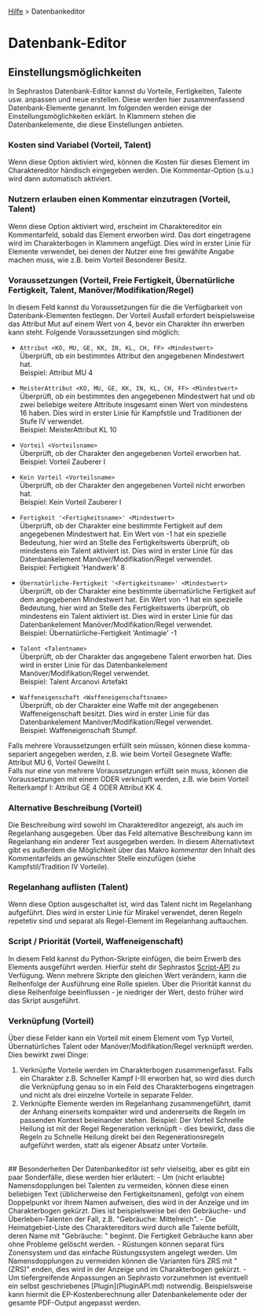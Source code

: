 [Hilfe](Help.md) > Datenbankeditor

# Datenbank-Editor

## Einstellungsmöglichkeiten
In Sephrastos Datenbank-Editor kannst du Vorteile, Fertigkeiten, Talente usw. anpassen und neue erstellen. Diese werden hier zusammenfassend Datenbank-Elemente genannt. Im folgenden werden einige der Einstellungsmöglichkeiten erklärt. In Klammern stehen die Datenbankelemente, die diese Einstellungen anbieten.
<br />
### Kosten sind Variabel (Vorteil, Talent)
Wenn diese Option aktiviert wird, können die Kosten für dieses Element im Charaktereditor händisch eingegeben werden. Die Kommentar-Option (s.u.) wird dann automatisch aktiviert.
<br />
### Nutzern erlauben einen Kommentar einzutragen (Vorteil, Talent)
Wenn diese Option aktiviert wird, erscheint im Charaktereditor ein Kommentarfeld, sobald das Element erworben wird. Das dort eingetragene wird im Charakterbogen in Klammern angefügt. Dies wird in erster Linie für Elemente verwendet, bei denen der Nutzer eine frei gewählte Angabe machen muss, wie z.B. beim Vorteil Besonderer Besitz.
<br />
### Voraussetzungen (Vorteil, Freie Fertigkeit, Übernatürliche Fertigkeit, Talent, Manöver/Modifikation/Regel)
In diesem Feld kannst du Voraussetzungen für die die Verfügbarkeit von Datenbank-Elementen festlegen. Der Vorteil Ausfall erfordert beispielsweise das Attribut Mut auf einem Wert von 4, bevor ein Charakter ihn erwerben kann steht. Folgende Voraussetzungen sind möglich:

- ```Attribut <KO, MU, GE, KK, IN, KL, CH, FF> <Mindestwert>```<br />
Überprüft, ob ein bestimmtes Attribut den angegebenen Mindestwert hat.<br />
Beispiel: Attribut MU 4
- ```MeisterAttribut <KO, MU, GE, KK, IN, KL, CH, FF> <Mindestwert>```<br />
Überprüft, ob ein bestimmtes den angegebenen Mindestwert hat und ob zwei beliebige weitere Attribute insgesamt einen Wert von mindestens 16 haben. Dies wird in erster Linie für Kampfstile und Traditionen der Stufe IV verwendet.<br />
Beispiel: MeisterAttribut KL 10
- ```Vorteil <Vorteilsname>```<br />
Überprüft, ob der Charakter den angegebenen Vorteil erworben hat.<br />
Beispiel: Vorteil Zauberer I

- ```Kein Vorteil <Vorteilsname>```<br />
Überprüft, ob der Charakter den angegebenen Vorteil nicht erworben hat.<br />
Beispiel: Kein Vorteil Zauberer I

- ```Fertigkeit '<Fertigkeitsname>' <Mindestwert>```<br />
Überprüft, ob der Charakter eine bestimmte Fertigkeit auf dem angegebenen Mindestwert hat. Ein Wert von -1 hat ein spezielle Bedeutung, hier wird an Stelle des Fertigkeitswerts überprüft, ob mindestens ein Talent aktiviert ist. Dies wird in erster Linie für das Datenbankelement Manöver/Modifikation/Regel verwendet.<br />
Beispiel: Fertigkeit 'Handwerk' 8

- ```Übernatürliche-Fertigkeit '<Fertigkeitsname>' <Mindestwert>```<br />
Überprüft, ob der Charakter eine bestimmte übernatürliche Fertigkeit auf dem angegebenen Mindestwert hat. Ein Wert von -1 hat ein spezielle Bedeutung, hier wird an Stelle des Fertigkeitswerts überprüft, ob mindestens ein Talent aktiviert ist. Dies wird in erster Linie für das Datenbankelement Manöver/Modifikation/Regel verwendet.<br />
Beispiel: Übernatürliche-Fertigkeit 'Antimagie' -1

- ```Talent <Talentname>```<br />
Überprüft, ob der Charakter das angegebene Talent erworben hat. Dies wird in erster Linie für das Datenbankelement Manöver/Modifikation/Regel verwendet.<br />
Beispiel: Talent Arcanovi Artefakt

- ```Waffeneigenschaft <Waffeneigenschaftsname>```<br />
Überprüft, ob der Charakter eine Waffe mit der angegebenen Waffeneigenschaft besitzt. Dies wird in erster Linie für das Datenbankelement Manöver/Modifikation/Regel verwendet.<br />
Beispiel: Waffeneigenschaft Stumpf.

Falls mehrere Voraussetzungen erfüllt sein müssen, können diese komma-separiert angegeben werden, z.B. wie beim Vorteil Gesegnete Waffe: Attribut MU 6, Vorteil Geweiht I.<br />
Falls nur eine von mehrere Voraussetzungen erfüllt sein muss, können die Voraussetzungen mit einem ODER verknüpft werden, z.B. wie beim Vorteil Reiterkampf I: Attribut GE 4 ODER Attribut KK 4.
<br />
### Alternative Beschreibung (Vorteil)
Die Beschreibung wird sowohl im Charaktereditor angezeigt, als auch im Regelanhang ausgegeben. Über das Feld alternative Beschreibung kann im Regelanhang ein anderer Text ausgegeben werden. In diesem Alternativtext gibt es außerdem die Möglichkeit über das Makro $kommentar$ den Inhalt des Kommentarfelds an gewünschter Stelle einzufügen (siehe Kampfstil/Tradition IV Vorteile).
<br />
### Regelanhang auflisten (Talent)
Wenn diese Option ausgeschaltet ist, wird das Talent nicht im Regelanhang aufgeführt. Dies wird in erster Linie für Mirakel verwendet, deren Regeln repetetiv sind und separat als Regel-Element im Regelanhang auftauchen.
<br />
### Script / Priorität (Vorteil, Waffeneigenschaft)
In diesem Feld kannst du Python-Skripte einfügen, die beim Erwerb des Elements ausgeführt werden. Hierfür steht dir Sephrastos [Script-API](ScriptAPI.md) zu Verfügung.
Wenn mehrere Skripte den gleichen Wert verändern, kann die Reihenfolge der Ausführung eine Rolle spielen. Über die Priorität kannst du diese Reihenfolge beeinflussen - je niedriger der Wert, desto früher wird das Skript ausgeführt.
<br />
### Verknüpfung (Vorteil)
Über diese Felder kann ein Vorteil mit einem Element vom Typ Vorteil, Übernatürliches Talent oder Manöver/Modifikation/Regel verknüpft werden. Dies bewirkt zwei Dinge:
1. Verknüpfte Vorteile werden im Charakterbogen zusammengefasst. Falls ein Charakter z.B. Schneller Kampf I-III erworben hat, so wird dies durch die Verknüpfung genau so in ein Feld des Charakterbogens eingetragen und nicht als drei einzelne Vorteile in separate Felder.
2. Verknüpfte Elemente werden im Regelanhang zusammengeführt, damit der Anhang einerseits kompakter wird und andererseits die Regeln im passenden Kontext beieinander stehen. Beispiel: Der Vorteil Schnelle Heilung ist mit der Regel Regeneration verknüpft - dies bewirkt, dass die Regeln zu Schnelle Heilung direkt bei den Regenerationsregeln aufgeführt werden, statt als eigener Absatz unter Vorteile.
<br />
## Besonderheiten
Der Datenbankeditor ist sehr vielseitig, aber es gibt ein paar Sonderfälle, diese werden hier erläutert:
- Um (nicht erlaubte) Namensdopplungen bei Talenten zu vermeiden, können diese einen beliebigen Text (üblicherweise den Fertigkeitsnamen), gefolgt von einem Doppelpunkt vor ihrem Namen aufweisen, dies wird in der Anzeige und im Charakterbogen gekürzt. Dies ist beispielsweise bei den Gebräuche- und Überleben-Talenten der Fall, z.B. "Gebräuche: Mittelreich".
- Die Heimatgebiet-Liste des Charaktereditors wird durch alle Talente befüllt, deren Name mit "Gebräuche: " beginnt. Die Fertigkeit Gebräuche kann aber ohne Probleme gelöscht werden.
- Rüstungen können separat fürs Zonensystem und das einfache Rüstungssystem angelegt werden. Um Namensdopplungen zu vermeiden können die Varianten fürs ZRS mit " (ZRS)" enden, dies wird in der Anzeige und im Charakterbogen gekürzt.
- Um tiefergreifende Anpassungen an Sephrasto vorzunehmen ist eventuell ein selbst geschriebenes [Plugin](PluginAPI.md) notwendig. Beispielsweise kann hiermit die EP-Kostenberechnung aller Datenbankelemente oder der gesamte PDF-Output angepasst werden.